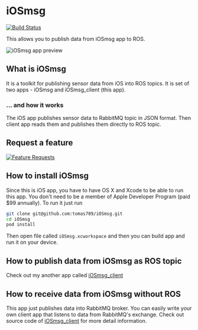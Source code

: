# iOSmsg

[![Build Status](https://travis-ci.org/tomas789/iOSmsg.svg?branch=master)](https://travis-ci.org/tomas789/iOSmsg)

This allows you to publish data from iOSmsg app to ROS.

![iOSmsg app preview](https://tomas789.github.io/iOSmsg/images/app_preview_small.png)

## What is iOSmsg

It is a toolkit for publishing sensor data from iOS into ROS topics. It is set of two apps - iOSmsg and iOSmsg_client (this app).

### ... and how it works

The iOS app publishes sensor data to RabbitMQ topic in JSON format. Then client app reads them and publishes them directly to ROS topic.

## Request a feature

[![Feature Requests](http://feathub.com/tomas789/iOSmsg?format=svg)](http://feathub.com/tomas789/iOSmsg)

## How to install iOSmsg

Since this is iOS app, you have to have OS X and Xcode to be able to run this app. You don't need to be a member of Apple Developer Program (paid $99 annually). To run it just run

```bash
git clone git@github.com:tomas789/iOSmsg.git
cd iOSmsg
pod install
```

Then open file called `iOSmsg.xcworkspace` and then you can build app and run it on your device.

## How to publish data from iOSmsg as ROS topic

Check out my another app called [iOSmsg_client](https://github.com/tomas789/iOSmsg_client)

## How to receive data from iOSmsg without ROS

This app just publishes data into RabbitMQ broker. You can easily write your own client app that listens to data from RabbitMQ's exchange. Check out source code of [iOSmsg_client](https://github.com/tomas789/iOSmsg_client) for more detail information.
